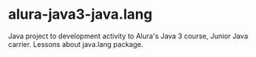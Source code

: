 # alura-java3-java.lang
Java project to development activity to Alura's Java 3 course, Junior Java carrier. Lessons about java.lang package.